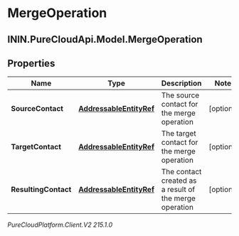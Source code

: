 # MergeOperation

## ININ.PureCloudApi.Model.MergeOperation

## Properties

|Name | Type | Description | Notes|
|------------ | ------------- | ------------- | -------------|
| **SourceContact** | [**AddressableEntityRef**](AddressableEntityRef) | The source contact for the merge operation | [optional] |
| **TargetContact** | [**AddressableEntityRef**](AddressableEntityRef) | The target contact for the merge operation | [optional] |
| **ResultingContact** | [**AddressableEntityRef**](AddressableEntityRef) | The contact created as a result of the merge operation | [optional] |



_PureCloudPlatform.Client.V2 215.1.0_
